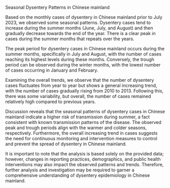 Seasonal Dysentery Patterns in Chinese mainland

Based on the monthly cases of dysentery in Chinese mainland prior to July 2023, we observed some seasonal patterns. Dysentery cases tend to increase during the summer months (June, July, and August) and then gradually decrease towards the end of the year. There is a clear peak in cases during the summer months that repeats over the years.

The peak period for dysentery cases in Chinese mainland occurs during the summer months, specifically in July and August, with the number of cases reaching its highest levels during these months. Conversely, the trough period can be observed during the winter months, with the lowest number of cases occurring in January and February.

Examining the overall trends, we observe that the number of dysentery cases fluctuates from year to year but shows a general increasing trend, with the number of cases gradually rising from 2010 to 2013. Following this, there was some variability, but overall, the number of cases remained relatively high compared to previous years.

Discussion reveals that the seasonal patterns of dysentery cases in Chinese mainland indicate a higher risk of transmission during summer, a fact consistent with known transmission patterns of the disease. The observed peak and trough periods align with the warmer and colder seasons, respectively. Furthermore, the overall increasing trend in cases suggests the need for continuous monitoring and intervention measures to control and prevent the spread of dysentery in Chinese mainland.

It is important to note that the analysis is based solely on the provided data; however, changes in reporting practices, demographics, and public health interventions may also impact the observed patterns and trends. Therefore, further analysis and investigation may be required to garner a comprehensive understanding of dysentery epidemiology in Chinese mainland.
